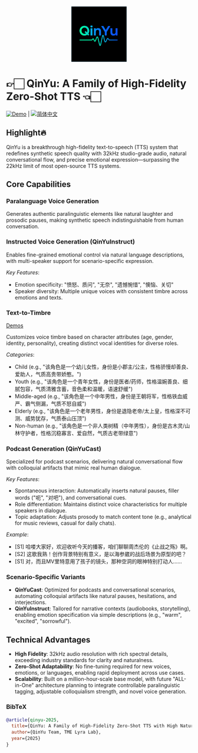 <p align="center">
    <img src="logo.png" width="150"/>
<p>

  
# 👉🏻 QinYu: A Family of High-Fidelity Zero-Shot TTS 👈🏻 
<a href="http://tme-lyra-lab.github.io/" ><img src="https://img.shields.io/badge/Demo-Try%20Now-blue" alt="Demo"></a> | <a href="README_zh.md"><img src="https://img.shields.io/badge/语言-简体中文-green" alt="简体中文"></a>


## Highlight🔥  
QinYu is a breakthrough high-fidelity text-to-speech (TTS) system that redefines synthetic speech quality with 32kHz studio-grade audio, natural conversational flow, and precise emotional expression—surpassing the 22kHz limit of most open-source TTS systems.  


## Core Capabilities  
### Paralanguage Voice Generation  
Generates authentic paralinguistic elements like natural laughter and prosodic pauses, making synthetic speech indistinguishable from human conversation.  


### Instructed Voice Generation (QinYuInstruct)  
Enables fine-grained emotional control via natural language descriptions, with multi-speaker support for scenario-specific expression.  

*Key Features*:  
- Emotion specificity: "愤怒、质问", "无奈", "遗憾惋惜", "懊恼、关切"  
- Speaker diversity: Multiple unique voices with consistent timbre across emotions and texts.  


### Text-to-Timbre
[Demos](https://tme-lyra-lab.github.io/QinYu-AutoBook/)

Customizes voice timbre based on character attributes (age, gender, identity, personality), creating distinct vocal identities for diverse roles.  

*Categories*:  
- Child (e.g., "该角色是一个幼儿女性，身份是小郡主/公主，性格骄慢却善良、爱助人，气质高贵带娇憨。")  
- Youth (e.g., "该角色是一个青年女性，身份是医者/药师，性格温婉善良、细腻包容，气质清雅含蓄，音色柔和温暖，语速舒缓")  
- Middle-aged (e.g., "该角色是一个中年男性，身份是王朝将军，性格铁血威严、霸气侧漏，气质不怒自威")  
- Elderly (e.g., "该角色是一个老年男性，身份是退隐老帝/太上皇，性格深不可测、威势犹存，气质泰山压顶")  
- Non-human (e.g., "该角色是一个非人类树精（中年男性），身份是古木灵/山林守护者，性格沉稳寡言、爱自然，气质古老带绿意")  


### Podcast Generation (QinYuCast)  
Specialized for podcast scenarios, delivering natural conversational flow with colloquial artifacts that mimic real human dialogue.  

*Key Features*:  
- Spontaneous interaction: Automatically inserts natural pauses, filler words ("呃", "对吧"), and conversational cues.  
- Role differentiation: Maintains distinct voice characteristics for multiple speakers in dialogue.  
- Topic adaptation: Adjusts prosody to match content tone (e.g., analytical for music reviews, casual for daily chats).  

*Example*:  
- [S1] 哈喽大家好，欢迎收听今天的播客，咱们聊聊周杰伦的《止战之殇》啊。  
- [S2] 这歌我熟！创作背景特别有意义，是以海参崴的战后场景为原型的吧？  
- [S1] 对，而且MV里特意用了孩子的镜头，那种空洞的眼神特别打动人……  


### Scenario-Specific Variants  
- **QinYuCast**: Optimized for podcasts and conversational scenarios, automating colloquial artifacts like natural pauses, hesitations, and interjections.  
- **QinYuInstruct**: Tailored for narrative contexts (audiobooks, storytelling), enabling emotion specification via simple descriptions (e.g., "warm", "excited", "sorrowful").  


## Technical Advantages  
- **High Fidelity**: 32kHz audio resolution with rich spectral details, exceeding industry standards for clarity and naturalness.  
- **Zero-Shot Adaptability**: No fine-tuning required for new voices, emotions, or languages, enabling rapid deployment across use cases.  
- **Scalability**: Built on a million-hour-scale base model, with future "ALL-in-One" architecture planning to integrate controllable paralinguistic tagging, adjustable colloquialism strength, and novel voice generation.  


### BibTeX
```bibtex
@article{qinyu-2025,  
  title={QinYu: A Family of High-Fidelity Zero-Shot TTS with High Naturalness, Spontaneous Colloquialism, and Emotional Control},  
  author={QinYu Team, TME Lyra Lab},  
  year={2025}  
}
```
